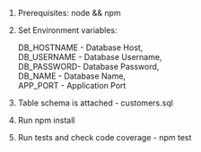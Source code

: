 1. Prerequisites: 
    node && npm

2. Set Environment variables:

    DB_HOSTNAME - Database Host, <br />
    DB_USERNAME - Database Username, <br />
    DB_PASSWORD- Database Password, <br />
    DB_NAME -  Database Name,  <br />
    APP_PORT - Application Port <br />

3. Table schema is attached - customers.sql

4. Run npm install

5. Run tests and check code coverage - npm test
